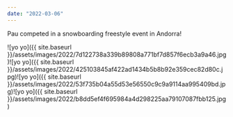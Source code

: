 ```yaml
---
date: "2022-03-06"
---
```


Pau competed in a snowboarding freestyle event in Andorra!

![yo yo]({{ site.baseurl }}/assets/images/2022/7d122738a339b89808a771bf7d857f6ecb3a9a46.jpg)![yo yo]({{ site.baseurl }}/assets/images/2022/425103845af422ad1434b5b8b92e359cec82d80c.jpg)![yo yo]({{ site.baseurl }}/assets/images/2022/53f735b04a55d53e56550c9c9a9114aa995409bd.jpg)![yo yo]({{ site.baseurl }}/assets/images/2022/b8dd5ef4f695984a4d298225aa79107087fbb125.jpg)

